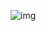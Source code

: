 ![img](https://www.planttext.com/api/plantuml/png/hP8nJiGm44Lxdy9olR8seODc2oeAM8aJZ1nlP4XiopCk5XG9SGGAJW8IS0hdHjYMO1TGEfglxw-PzwVm1Wa2tQ2pZ96XGVEBwwjBVWu4x9vnBhPRSSgBoxxvjlaHKGVCGJNDMT6swece8rFMQLKGO67Oeq7kWrCQSG7e8S1OYH1w5Akll0FI9MrQsQnbksx_50JjNQ05R5w7ijuPHKTG0tskEtJwmT5lBaPVmDo3kjN4TowCnlR_VlxFcWMyiHs5gCWuMqiQoTFJ_9nUqiVyaDxI-_oONgMKHyLEnL5R6c3lOi6AdRE4vawNiSCDR68RRRlo1pu1)
